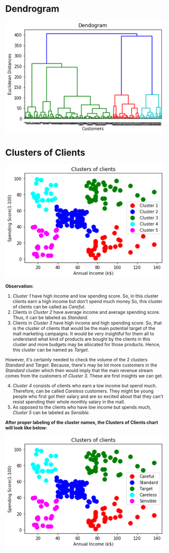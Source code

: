 # Dendrogram

<img src="Visualization/Dendrogram.jpeg" width="600px">

# Clusters of Clients

<img src="Visualization/Clusters of Clients.jpeg" width="600px">

**Observation:**
1. *Cluster 1* have high income and low spending score. So, in this cluster clients earn a high income but don't spend much money So, this cluster of clients can be called as *Careful*.
2. Clients in *Cluster 2* have average income and average spending score. Thus, it can be labeled as *Standard*.
3. Clients in *Cluster 3* have high income and high spending score. So, that is the cluster of clients that would be the main potential target of the mall marketing campaigns. It would be very insightful for them all to understand what kind of products are bought by the clients in this cluster and more budgets may be allocated for those products. Hence, this cluster can be named as *Target*.

However, it's certainly needed to check the volume of the 2 clusters *Standard* and *Target*. Because, there's may be lot more customers in the *Standard* cluster which then would imply that the main revenue stream comes from the customers of *Cluster 3*. These are first insights we can get.


4. *Cluster 4* consists of clients who earn a low income but spend much. Therefore, can be called *Careless* customers. They might be young people who first got their salary and are so excited about that they can't resist spending their whole monthly salary in the mall.
5. As opposed to the clients who have low income but spends much, *Cluster 5* can be labeled as *Sensible*.

**After proper labeling of the cluster names, the Clusters of Clients chart will look like below:**

<img src="Visualization/Clusters of Clients (with Labels).jpeg" width="600px">

